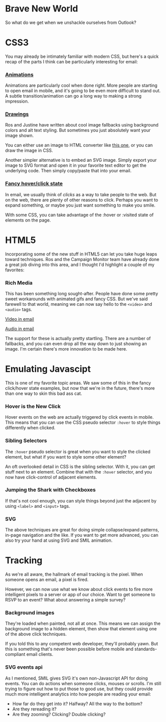 Brave New World
===============


So what do we get when we unshackle ourselves from Outlook?


# CSS3

You may already be intimately familiar with modern CSS, but here's a quick recap of the parts I think can be particularly interesting for email:


### [Animations](https://github.com/daneden/animate.css)

Animations are particularly cool when done right. More people are starting to open email in mobile, and it's going to be even more difficult to stand out. A subtle transition/animation can go a long way to making a strong impression.


### [Drawings](https://developer.mozilla.org/en-US/demos/detail/pure-css3-homer/launch)

Ros and Justine have written about cool image fallbacks using background colors and alt text styling. But sometimes you just absolutely want your image shown.

You can either use an image to HTML converter like [this one](https://github.com/HubSpot/img2html), or you can draw the image in CSS.

Another simpler alternative is to embed an SVG image. Simply export your image to SVG format and open it in your favorite text editor to get the underlying code. Then simply copy/paste that into your email.


### [Fancy hover/click state](http://www.zurb.com/playground/css-boxshadow-experiments)

In email, we usually think of _clicks_ as a way to take people to the web. But on the web, there are plenty of other reasons to click. Perhaps you want to expand something, or maybe you just want something to make you smile.

With some CSS, you can take advantage of the :hover or :visited state of elements on the page.


# HTML5

Incorporating some of the new stuff in HTML5 can let you take huge leaps toward techniques. Ros and the Campaign Monitor team have already done a great job diving into this area, and I thought I'd highlight a couple of my favorites:


### Rich Media

This has been something long sought-after. People have done some pretty sweet workarounds with animated gifs and fancy CSS. But we've said farewell to that world, meaning we can now say hello to the `<video>` and `<audio>` tags.

[Video in email](http://www.campaignmonitor.com/uploads/testing/html5video-2011/index.html)

[Audio in email](http://www.campaignmonitor.com/blog/post/3890/adding-audio-to-email-newsletters)

The support for these is actually pretty startling. There are a number of fallbacks, and you can even drop all the way down to just showing an image. I'm certain there's more innovation to be made here.


# Emulating Javascipt

This is one of my favorite topic areas. We saw some of this in the fancy click/hover state examples, but now that we're in the future, there's more than one way to skin this bad ass cat.


### Hover is the New Click

Hover events on the web are actually triggered by click events in mobile. This means that you can use the CSS pseudo selector `:hover` to style things differently when clicked.


### Sibling Selectors

The `:hover` pseudo selector is great when you want to style the clicked element, but what if you want to style some other element?

An oft overlooked detail in CSS is the sibling selector. With it, you can get stuff next to an element. Combine that with the `:hover` selector, and you now have click-control of adjacent elements.


### Jumping the Shark with Checkboxes

If that's not cool enough, you can style things beyond just the adjacent by using `<label>` and `<input>` tags.


### SVG

The above techniques are great for doing simple collapse/expand patterns, in-page navigation and the like. If you want to get more advanced, you can also try your hand at using SVG and SMIL animation.


# Tracking

As we're all aware, the hallmark of email tracking is the pixel. When someone opens an email, a pixel is fired.

However, we can now use what we know about click events to fire more intelligent pixels to a server or app of our choice. Want to get someone to RSVP to an event? What about answering a simple survey?


### Background images

They're loaded when painted, not all at once. This means we can assign the background image to a hidden element, then show that element using one of the above click techniques.

If you told this to any competent web developer, they'll probably yawn. But this is something that's never been possible before mobile and standards-compliant email clients.


### SVG events api

As I mentioned, SMIL gives SVG it's own non-Javascript API for doing events. You can do actions when someone clicks, mouses or scrolls. I'm still trying to figure out how to put those to good use, but they could provide much more intelligent analytics into how people are reading your email:

- How far do they get into it? Halfway? All the way to the bottom?
- Are they rereading it?
- Are they zooming? Clicking? Double clicking?
